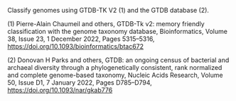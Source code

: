 Classify genomes using GTDB-TK V2 (1) and the GTDB database (2).

(1) Pierre-Alain Chaumeil and others, GTDB-Tk v2: memory friendly classification with the genome taxonomy database, Bioinformatics, Volume 38, Issue 23, 1 December 2022, Pages 5315–5316, https://doi.org/10.1093/bioinformatics/btac672

(2) Donovan H Parks and others, GTDB: an ongoing census of bacterial and archaeal diversity through a phylogenetically consistent, rank normalized and complete genome-based taxonomy, Nucleic Acids Research, Volume 50, Issue D1, 7 January 2022, Pages D785–D794, https://doi.org/10.1093/nar/gkab776